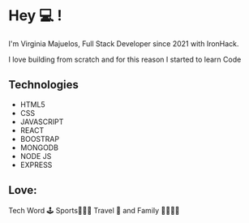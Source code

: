 # Hey 💻 !

I'm Virginia Majuelos, Full Stack Developer since 2021 with IronHack.


I love building from scratch and for this reason I started to learn Code 

## Technologies
* HTML5
* CSS
* JAVASCRIPT
* REACT
* BOOSTRAP
* MONGODB
* NODE JS
* EXPRESS

## Love:
Tech Word 🕹
Sports🏄🏻‍♀️
Travel 🚌
and Family 👨‍👩‍👦‍👦
